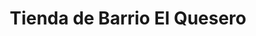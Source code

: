 ---
title: "Tienda de Barrio El Quesero"
url: /sucre/tienda-de-barrio-el-quesero/
shop: Dorfladen
---